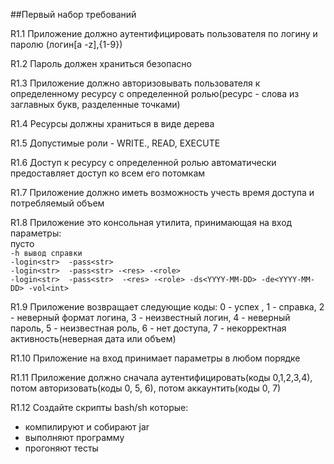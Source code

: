 
##Первый набор требований   

R1.1 Приложение должно аутентифицировать пользователя по логину и паролю (логин[a -z],{1-9})  

R1.2 Пароль должен храниться безопасно  

R1.3 Приложение должно авторизовывать пользователя к определенному ресурсу с определенной ролью(ресурс - слова из заглавных букв, разделенные точками)  

R1.4 Ресурсы должны храниться в виде дерева  

R1.5 Допустимые роли - WRITE., READ, EXECUTE  

R1.6 Доступ к ресурсу с определенной ролью автоматически предоставляет доступ ко всем его потомкам  

R1.7 Приложение должно иметь возможность учесть время доступа и потребляемый объем  

R1.8 Приложение это консольная утилита, принимающая на вход параметры:  
 пусто  
`-h вывод справки`  
`-login<str>  -pass<str> `  
`-login<str>  -pass<str> -<res> -<role>`   
`-login<str>  -pass<str>  -<res> -<role> -ds<YYYY-MM-DD> -de<YYYY-MM-DD> -vol<int>`  

R1.9 Приложение возвращает следующие коды: 0 - успех , 1 - справка, 2 - неверный формат логина, 3 - неизвестный логин, 4 - неверный пароль, 5 - неизвестная роль, 6 - нет доступа, 7 - некорректная активность(неверная дата или объем)  

R1.10 Приложение на вход принимает параметры в любом порядке  

R1.11 Приложение должно сначала аутентифицировать(коды 0,1,2,3,4), потом авторизовать(коды 0, 5, 6), потом аккаунтить(коды 0, 7)  

R1.12 Создайте скрипты bash/sh которые:   
* компилируют и собирают jar  
* выполняют программу  
* прогоняют тесты
